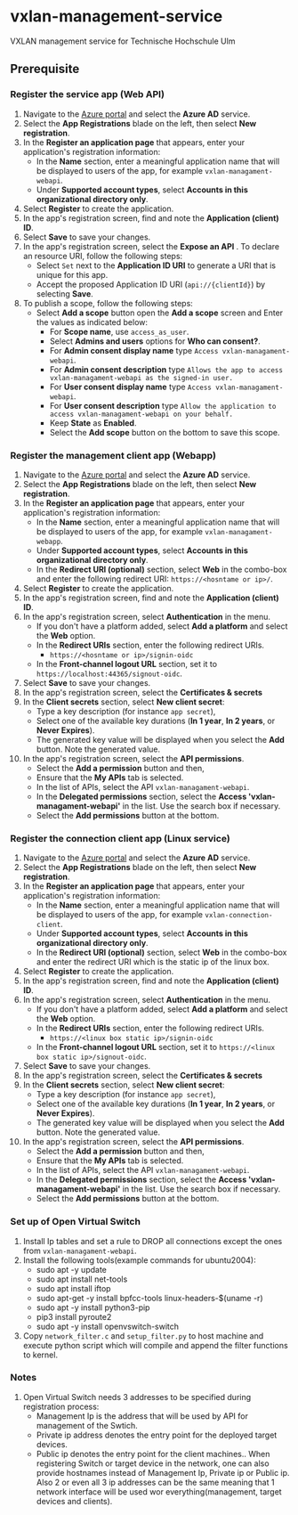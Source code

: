 # vxlan-management-service
VXLAN management service for Technische Hochschule Ulm

## Prerequisite

### Register the service app (Web API)

1. Navigate to the [Azure portal](https://portal.azure.com) and select the **Azure AD** service.
1. Select the **App Registrations** blade on the left, then select **New registration**.
1. In the **Register an application page** that appears, enter your application's registration information:
   - In the **Name** section, enter a meaningful application name that will be displayed to users of the app, for example `vxlan-managament-webapi`.
   - Under **Supported account types**, select **Accounts in this organizational directory only**.
1. Select **Register** to create the application.
1. In the app's registration screen, find and note the **Application (client) ID**.
1. Select **Save** to save your changes.
1. In the app's registration screen, select the **Expose an API** . To declare an resource URI, follow the following steps:
   - Select `Set` next to the **Application ID URI** to generate a URI that is unique for this app.
   - Accept the proposed Application ID URI (`api://{clientId}`) by selecting **Save**.
1. To publish a scope, follow the following steps:
   - Select **Add a scope** button open the **Add a scope** screen and Enter the values as indicated below:
        - For **Scope name**, use `access_as_user`.
        - Select **Admins and users** options for **Who can consent?**.
        - For **Admin consent display name** type `Access vxlan-managament-webapi`.
        - For **Admin consent description** type `Allows the app to access vxlan-managament-webapi as the signed-in user.`
        - For **User consent display name** type `Access vxlan-managament-webapi`.
        - For **User consent description** type `Allow the application to access vxlan-managament-webapi on your behalf.`
        - Keep **State** as **Enabled**.
        - Select the **Add scope** button on the bottom to save this scope.


### Register the management client app (Webapp)

1. Navigate to the [Azure portal](https://portal.azure.com) and select the **Azure AD** service.
1. Select the **App Registrations** blade on the left, then select **New registration**.
1. In the **Register an application page** that appears, enter your application's registration information:
   - In the **Name** section, enter a meaningful application name that will be displayed to users of the app, for example `vxlan-managament-webapp`.
   - Under **Supported account types**, select **Accounts in this organizational directory only**.
   - In the **Redirect URI (optional)** section, select **Web** in the combo-box and enter the following redirect URI: `https://<hosntame or ip>/`.
1. Select **Register** to create the application.
1. In the app's registration screen, find and note the **Application (client) ID**.
1. In the app's registration screen, select **Authentication** in the menu.
   - If you don't have a platform added, select **Add a platform** and select the **Web** option.
   - In the **Redirect URIs** section, enter the following redirect URIs.
      - `https://<hosntame or ip>/signin-oidc`
   - In the **Front-channel logout URL** section, set it to `https://localhost:44365/signout-oidc`.
1. Select **Save** to save your changes.
1. In the app's registration screen, select the **Certificates & secrets**
1. In the **Client secrets** section, select **New client secret**:
   - Type a key description (for instance `app secret`),
   - Select one of the available key durations (**In 1 year**, **In 2 years**, or **Never Expires**).
   - The generated key value will be displayed when you select the **Add** button. Note the generated value.
1. In the app's registration screen, select the **API permissions**.
   - Select the **Add a permission** button and then,
   - Ensure that the **My APIs** tab is selected.
   - In the list of APIs, select the API `vxlan-managament-webapi`.
   - In the **Delegated permissions** section, select the **Access 'vxlan-managament-webapi'** in the list. Use the search box if necessary.
   - Select the **Add permissions** button at the bottom.


### Register the connection client app (Linux service)

1. Navigate to the [Azure portal](https://portal.azure.com) and select the **Azure AD** service.
1. Select the **App Registrations** blade on the left, then select **New registration**.
1. In the **Register an application page** that appears, enter your application's registration information:
   - In the **Name** section, enter a meaningful application name that will be displayed to users of the app, for example `vxlan-connection-client`.
   - Under **Supported account types**, select **Accounts in this organizational directory only**.
   - In the **Redirect URI (optional)** section, select **Web** in the combo-box and enter the redirect URI which is the static ip of the linux box.
1. Select **Register** to create the application.
1. In the app's registration screen, find and note the **Application (client) ID**.
1. In the app's registration screen, select **Authentication** in the menu.
   - If you don't have a platform added, select **Add a platform** and select the **Web** option.
   - In the **Redirect URIs** section, enter the following redirect URIs.
      - `https://<linux box static ip>/signin-oidc`
   - In the **Front-channel logout URL** section, set it to `https://<linux box static ip>/signout-oidc`.
1. Select **Save** to save your changes.
1. In the app's registration screen, select the **Certificates & secrets**
1. In the **Client secrets** section, select **New client secret**:
   - Type a key description (for instance `app secret`),
   - Select one of the available key durations (**In 1 year**, **In 2 years**, or **Never Expires**).
   - The generated key value will be displayed when you select the **Add** button. Note the generated value.
1. In the app's registration screen, select the **API permissions**.
   - Select the **Add a permission** button and then,
   - Ensure that the **My APIs** tab is selected.
   - In the list of APIs, select the API `vxlan-managament-webapi`.
   - In the **Delegated permissions** section, select the **Access 'vxlan-managament-webapi'** in the list. Use the search box if necessary.
   - Select the **Add permissions** button at the bottom.


### Set up of Open Virtual Switch

   1. Install Ip tables and set a rule to DROP all connections except the ones from `vxlan-managament-webapi`.
   2. Install the following tools(example commands for ubuntu2004):
      - sudo apt -y update
      - sudo apt install net-tools
      - sudo apt install iftop
      - sudo apt-get -y install bpfcc-tools linux-headers-$(uname -r)
      - sudo apt -y install python3-pip
      - pip3 install pyroute2
      - sudo apt -y install openvswitch-switch
   3. Copy `network_filter.c` and `setup_filter.py` to host machine and execute python script which will compile and append the filter functions to kernel.


### Notes

   1. Open Virtual Switch needs 3 addresses to be specified during registration process:
      - Management Ip is the address that will be used by API for management of the Swtich.
      - Private ip address denotes the entry point for the deployed target devices.
      - Public ip denotes the entry point for the client machines..
      When registering Switch or target device in the network, one can also provide hostnames instead of Management Ip, Private ip or Public ip.
      Also 2 or even all 3 ip addresses can be the same meaning that 1 network interface will be used wor everything(management, target devices and clients). 